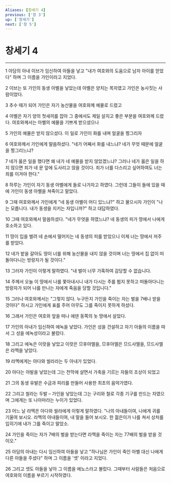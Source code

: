 ```yaml
---
Aliases: [창세기 4]
previous: ['창 3']
up: ['창세기']
next: ['창 5']
---
```

# 창세기 4

***


1 아담의 아내 이브가 임신하여 아들을 낳고 "내가 여호와의 도움으로 남자 아이를 얻었다" 하며 그 이름을 가인이라고 지었다. 

2 이브는 또 가인의 동생 아벨을 낳았는데 아벨은 양치는 목자였고 가인은 농사짓는 사람이었다. 

3 추수 때가 되어 가인은 자기 농산물을 여호와께 예물로 드렸고 

4 아벨은 자기 양의 첫새끼를 잡아 그 중에서도 제일 살지고 좋은 부분을 여호와께 드렸다. 여호와께서는 아벨의 예물을 기쁘게 받으셨으나 

5 가인의 예물은 받지 않으셨다. 이 일로 가인이 화를 내며 얼굴을 찡그리자 

6 여호와께서 가인에게 말씀하셨다. "네가 어째서 화를 내느냐? 네가 무엇 때문에 얼굴을 찡그리느냐? 

7 네가 옳은 일을 했다면 왜 내가 네 예물을 받지 않았겠느냐? 그러나 네가 옳은 일을 하지 않으면 죄가 네 문 앞에 도사리고 앉을 것이다. 죄가 너를 다스리고 싶어하여도 너는 죄를 이겨야 한다." 

8 하루는 가인이 자기 동생 아벨에게 들로 나가자고 하였다. 그런데 그들이 들에 있을 때에 가인이 동생 아벨을 쳐죽이고 말았다. 

9 그때 여호와께서 가인에게 "네 동생 아벨이 어디 있느냐?" 하고 물으시자 가인이 "나는 모릅니다. 내가 동생을 지키는 자입니까?" 하고 대답하였다. 

10 그때 여호와께서 말씀하셨다. "네가 무엇을 하였느냐? 네 동생의 피가 땅에서 나에게 호소하고 있다. 

11 땅이 입을 벌려 네 손에서 떨어지는 네 동생의 피를 받았으니 이제 너는 땅에서 저주를 받았다. 

12 네가 밭을 갈아도 땅이 너를 위해 농산물을 내지 않을 것이며 너는 땅에서 집 없이 떠돌아다니는 방랑자가 될 것이다." 

13 그러자 가인이 이렇게 말하였다. "내 벌이 너무 가혹하여 감당할 수 없습니다. 

14 주께서 오늘 이 땅에서 나를 쫓아내시니 내가 다시는 주를 뵙지 못하고 떠돌아다니는 방랑자가 되어 나를 만나는 자에게 죽음을 당할 것입니다." 

15 그러나 여호와께서는 "그렇지 않다. 누구든지 가인을 죽이는 자는 벌을 7배나 받을 것이다" 하시고 가인에게 표를 주어 아무도 그를 죽이지 못하게 하셨다. 

16 그래서 가인은 여호와 앞을 떠나 에덴 동쪽의 놋 땅에서 살았다. 

17 가인의 아내가 임신하여 에녹을 낳았다. 가인은 성을 건설하고 자기 아들의 이름을 따서 그 성을 에녹성이라고 불렀다. 

18 그리고 에녹은 이랏을 낳았고 이랏은 므후야엘을, 므후야엘은 므드사엘을, 므드사엘은 라멕을 낳았다. 

19 라멕에게는 아다와 씰라라는 두 아내가 있었다. 

20 아다는 야발을 낳았는데 그는 천막에 살면서 가축을 기르는 자들의 조상이 되었고 

21 그의 동생 유발은 수금과 피리를 만들어 사용한 최초의 음악가였다. 

22 그리고 씰라는 두발 – 가인을 낳았는데 그는 구리와 철로 각종 기구를 만드는 자였으며 그에게는 또 나아마라는 누이가 있었다. 

23 어느 날 라멕은 아다와 씰라에게 이렇게 말하였다. "나의 아내들이여, 나에게 귀를 기울여 보시오. 라멕의 아내들이여, 내 말을 들어 보시오. 한 젊은이가 나를 쳐서 상처를 입히기에 내가 그를 죽이고 말았소. 

24 가인을 죽이는 자가 7배의 벌을 받는다면 라멕을 죽이는 자는 77배의 벌을 받을 것이오." 

25 아담의 아내는 다시 임신하여 아들을 낳고 "하나님은 가인이 죽인 아벨 대신 나에게 다른 아들을 주셨다" 하며 그 이름을 '셋' 이라고 지었다. 

26 그리고 셋도 아들을 낳아 그 이름을 에노스라고 불렀다. 그때부터 사람들은 처음으로 여호와의 이름을 부르기 시작하였다.
